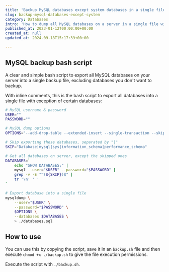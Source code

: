 ```yaml
---
title: 'Backup MySQL databases except system databases in a single file'
slug: backup-mysql-databases-except-system
category: Databases
intro: 'How to dump all MySQL databases on a server in a single file with the exception of certain (system) databases.'
published_at: 2023-01-12T00:00:00+00:00
created_at: null
updated_at: 2024-09-18T15:17:39+00:00

---
```

## MySQL backup bash script

A clear and simple bash script to export all MySQL databases on your server into a single backup file, excluding databases you don't want to backup.

With inline comments, this is the bash script to export all databases into a single file with exception of certain databases:

```bash
# MySQL username & password
USER=""
PASSWORD=""

# MySQL dump options
OPTIONS="--add-drop-table --extended-insert --single-transaction --skip-comments"

# Skip exporting these databases, separated by "|"
SKIP="Database|mysql|sys|information_schema|performance_schema"

# Get all databases on server, except the skipped ones
DATABASES=`
    echo "SHOW DATABASES;" |
    mysql --user="$USER" --password="$PASSWORD" |
    grep -v -E "^(${SKIP})$" |
    tr '\n' ' '
`

# Export database into a single file
mysqldump \
    --user="$USER" \
    --password="$PASSWORD" \
    $OPTIONS \
    --databases $DATABASES \
    > ./databases.sql
```

## How to use

You can use this by copying the script, save it in an `backup.sh` file and then execute `chmod +x ./backup.sh` to give the file execution permissions.

Execute the script with `./backup.sh`.